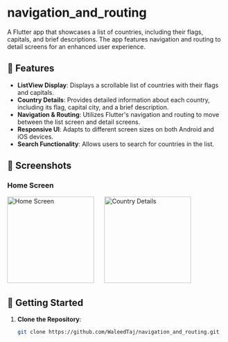 # navigation_and_routing

A Flutter app that showcases a list of countries, including their flags, capitals, and brief descriptions. The app features navigation and routing to detail screens for an enhanced user experience.

## 📱 Features

- **ListView Display**: Displays a scrollable list of countries with their flags and capitals.
- **Country Details**: Provides detailed information about each country, including its flag, capital city, and a brief description.
- **Navigation & Routing**: Utilizes Flutter's navigation and routing to move between the list screen and detail screens.
- **Responsive UI**: Adapts to different screen sizes on both Android and iOS devices.
- **Search Functionality**: Allows users to search for countries in the list.

## 📸 Screenshots

### Home Screen

<img src="https://github.com/WaleedTaj/navigation_and_routing/blob/main/Screenshot_1.png" alt="Home Screen" width="200" style="margin-right: 20px;"/> <img src="https://github.com/WaleedTaj/navigation_and_routing/blob/main/Screenshot_2.png" alt="Country Details" width="200"/>

## 🚀 Getting Started

1. **Clone the Repository**:
   ```bash
   git clone https://github.com/WaleedTaj/navigation_and_routing.git
